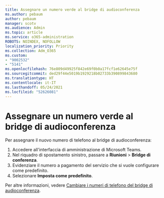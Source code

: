 ```yaml
---
title: Assegnare un numero verde al bridge di audioconferenza
ms.author: pebaum
author: pebaum
manager: scotv
ms.audience: Admin
ms.topic: article
ms.service: o365-administration
ROBOTS: NOINDEX, NOFOLLOW
localization_priority: Priority
ms.collection: Adm_O365
ms.custom:
- "9002532"
- "5141"
ms.openlocfilehash: 76e809d49925f842e69f0b0a17fcf1e62645e75f
ms.sourcegitcommit: ded29f44e5019b1929218b02733b390899843680
ms.translationtype: HT
ms.contentlocale: it-IT
ms.lasthandoff: 05/24/2021
ms.locfileid: "52626081"
---
```

# <a name="assign-a-toll-free-number-to-your-audio-conferencing-bridge"></a>Assegnare un numero verde al bridge di audioconferenza

Per assegnare il nuovo numero di telefono al bridge di audioconferenza:

1. Accedere all'interfaccia di amministrazione di Microsoft Teams.
1. Nel riquadro di spostamento sinistro, passare a **Riunioni** > **Bridge di conferenza**.
1. Evidenziare il numero a pagamento del servizio che si vuole configurare come predefinito.
1. Selezionare **Imposta come predefinito**.

Per altre informazioni, vedere [Cambiare i numeri di telefono del bridge di audioconferenza](/MicrosoftTeams/change-the-phone-numbers-on-your-audio-conferencing-bridge).
